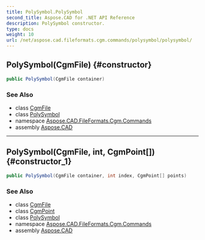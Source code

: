 ```yaml
---
title: PolySymbol.PolySymbol
second_title: Aspose.CAD for .NET API Reference
description: PolySymbol constructor. 
type: docs
weight: 10
url: /net/aspose.cad.fileformats.cgm.commands/polysymbol/polysymbol/
---
```

## PolySymbol(CgmFile) {#constructor}

```csharp
public PolySymbol(CgmFile container)
```

### See Also

* class [CgmFile](../../../aspose.cad.fileformats.cgm/cgmfile/)
* class [PolySymbol](../)
* namespace [Aspose.CAD.FileFormats.Cgm.Commands](../../polysymbol/)
* assembly [Aspose.CAD](../../../)

---

## PolySymbol(CgmFile, int, CgmPoint[]) {#constructor_1}

```csharp
public PolySymbol(CgmFile container, int index, CgmPoint[] points)
```

### See Also

* class [CgmFile](../../../aspose.cad.fileformats.cgm/cgmfile/)
* class [CgmPoint](../../../aspose.cad.fileformats.cgm.classes/cgmpoint/)
* class [PolySymbol](../)
* namespace [Aspose.CAD.FileFormats.Cgm.Commands](../../polysymbol/)
* assembly [Aspose.CAD](../../../)


